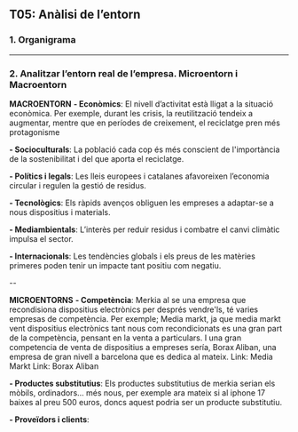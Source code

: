 ## T05: Anàlisi de l’entorn

### **1. Organigrama** 



---

### **2. Analitzar l’entorn real de l’empresa. Microentorn i Macroentorn**

**MACROENTORN** 
**- Econòmics**: El nivell d’activitat està lligat a la situació econòmica. Per exemple, durant les crisis, la reutilització tendeix a augmentar, mentre que en períodes de creixement, el reciclatge pren més protagonisme

**- Socioculturals**: La població cada cop és més conscient de l'importància de la sostenibilitat i del que aporta el reciclatge.

**- Polítics i legals**: Les lleis europees i catalanes afavoreixen l’economia circular i regulen la gestió de residus.

**- Tecnològics**: Els ràpids avenços obliguen les empreses a adaptar-se a nous dispositius i materials.

**- Mediambientals**: L’interès per reduir residus i combatre el canvi climàtic impulsa el sector.

**- Internacionals**: Les tendències globals i els preus de les matèries primeres poden tenir un impacte tant positiu com negatiu.

--

**MICROENTORNS** 
**- Competència**: Merkia al se una empresa que recondisiona dispositius electrònics per després vendre'ls, té varies empresas de competència. Per exemple; Media markt, ja que media markt vent dispositius electrònics tant nous com recondicionats es una gran part de la competència, pensant en la venta a particulars. I una gran competencia de venta de dispositius a empreses sería, Borax Aliban, una empresa de gran nivell a barcelona que es dedica al mateix. Link: Media Markt Link: Borax Aliban

**- Productes substitutius**: Els productes substitutius de merkia serian els mòbils, ordinadors… més nous, per exemple ara mateix si al iphone 17 baixes al preu 500 euros, doncs aquest podria ser un producte substitutiu.

**- Proveïdors i clients**:

